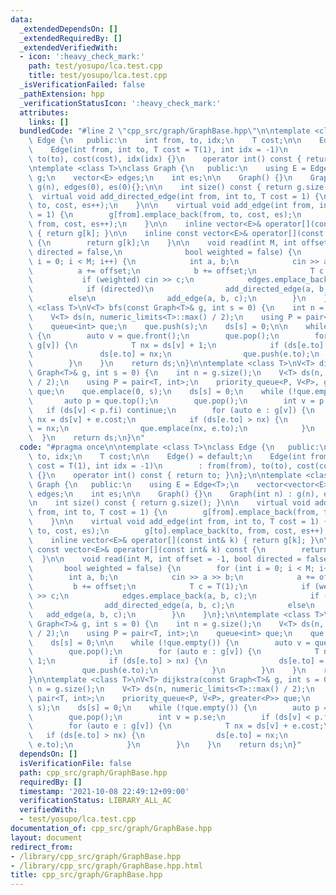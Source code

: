 ```yaml
---
data:
  _extendedDependsOn: []
  _extendedRequiredBy: []
  _extendedVerifiedWith:
  - icon: ':heavy_check_mark:'
    path: test/yosupo/lca.test.cpp
    title: test/yosupo/lca.test.cpp
  _isVerificationFailed: false
  _pathExtension: hpp
  _verificationStatusIcon: ':heavy_check_mark:'
  attributes:
    links: []
  bundledCode: "#line 2 \"cpp_src/graph/GraphBase.hpp\"\n\ntemplate <class T>\nclass\
    \ Edge {\n   public:\n    int from, to, idx;\n    T cost;\n\n    Edge() = default;\n\
    \    Edge(int from, int to, T cost = T(1), int idx = -1)\n        : from(from),\
    \ to(to), cost(cost), idx(idx) {}\n    operator int() const { return to; }\n};\n\
    \ntemplate <class T>\nclass Graph {\n   public:\n    using E = Edge<T>;\n    vector<vector<E>>\
    \ g;\n    vector<E> edges;\n    int es;\n\n    Graph() {}\n    Graph(int n) :\
    \ g(n), edges(0), es(0){};\n\n    int size() const { return g.size(); }\n\n  \
    \  virtual void add_directed_edge(int from, int to, T cost = 1) {\n        g[from].emplace_back(from,\
    \ to, cost, es++);\n    }\n\n    virtual void add_edge(int from, int to, T cost\
    \ = 1) {\n        g[from].emplace_back(from, to, cost, es);\n        g[to].emplace_back(to,\
    \ from, cost, es++);\n    }\n\n    inline vector<E>& operator[](const int& k)\
    \ { return g[k]; }\n\n    inline const vector<E>& operator[](const int& k) const\
    \ {\n        return g[k];\n    }\n\n    void read(int M, int offset = -1, bool\
    \ directed = false,\n              bool weighted = false) {\n        for (int\
    \ i = 0; i < M; i++) {\n            int a, b;\n            cin >> a >> b;\n  \
    \          a += offset;\n            b += offset;\n            T c = T(1);\n \
    \           if (weighted) cin >> c;\n            edges.emplace_back(a, b, c);\n\
    \            if (directed)\n                add_directed_edge(a, b, c);\n    \
    \        else\n                add_edge(a, b, c);\n        }\n    }\n};\n\ntemplate\
    \ <class T>\nV<T> bfs(const Graph<T>& g, int s = 0) {\n    int n = g.size();\n\
    \    V<T> ds(n, numeric_limits<T>::max() / 2);\n    using P = pair<T, int>;\n\
    \    queue<int> que;\n    que.push(s);\n    ds[s] = 0;\n\n    while (!que.empty())\
    \ {\n        auto v = que.front();\n        que.pop();\n        for (auto e :\
    \ g[v]) {\n            T nx = ds[v] + 1;\n            if (ds[e.to] > nx) {\n \
    \               ds[e.to] = nx;\n                que.push(e.to);\n            }\n\
    \        }\n    }\n    return ds;\n}\n\ntemplate <class T>\nV<T> dijkstra(const\
    \ Graph<T>& g, int s = 0) {\n    int n = g.size();\n    V<T> ds(n, numeric_limits<T>::max()\
    \ / 2);\n    using P = pair<T, int>;\n    priority_queue<P, V<P>, greater<P>>\
    \ que;\n    que.emplace(0, s);\n    ds[s] = 0;\n    while (!que.empty()) {\n \
    \       auto p = que.top();\n        que.pop();\n        int v = p.se;\n     \
    \   if (ds[v] < p.fi) continue;\n        for (auto e : g[v]) {\n            T\
    \ nx = ds[v] + e.cost;\n            if (ds[e.to] > nx) {\n                ds[e.to]\
    \ = nx;\n                que.emplace(nx, e.to);\n            }\n        }\n  \
    \  }\n    return ds;\n}\n"
  code: "#pragma once\n\ntemplate <class T>\nclass Edge {\n   public:\n    int from,\
    \ to, idx;\n    T cost;\n\n    Edge() = default;\n    Edge(int from, int to, T\
    \ cost = T(1), int idx = -1)\n        : from(from), to(to), cost(cost), idx(idx)\
    \ {}\n    operator int() const { return to; }\n};\n\ntemplate <class T>\nclass\
    \ Graph {\n   public:\n    using E = Edge<T>;\n    vector<vector<E>> g;\n    vector<E>\
    \ edges;\n    int es;\n\n    Graph() {}\n    Graph(int n) : g(n), edges(0), es(0){};\n\
    \n    int size() const { return g.size(); }\n\n    virtual void add_directed_edge(int\
    \ from, int to, T cost = 1) {\n        g[from].emplace_back(from, to, cost, es++);\n\
    \    }\n\n    virtual void add_edge(int from, int to, T cost = 1) {\n        g[from].emplace_back(from,\
    \ to, cost, es);\n        g[to].emplace_back(to, from, cost, es++);\n    }\n\n\
    \    inline vector<E>& operator[](const int& k) { return g[k]; }\n\n    inline\
    \ const vector<E>& operator[](const int& k) const {\n        return g[k];\n  \
    \  }\n\n    void read(int M, int offset = -1, bool directed = false,\n       \
    \       bool weighted = false) {\n        for (int i = 0; i < M; i++) {\n    \
    \        int a, b;\n            cin >> a >> b;\n            a += offset;\n   \
    \         b += offset;\n            T c = T(1);\n            if (weighted) cin\
    \ >> c;\n            edges.emplace_back(a, b, c);\n            if (directed)\n\
    \                add_directed_edge(a, b, c);\n            else\n             \
    \   add_edge(a, b, c);\n        }\n    }\n};\n\ntemplate <class T>\nV<T> bfs(const\
    \ Graph<T>& g, int s = 0) {\n    int n = g.size();\n    V<T> ds(n, numeric_limits<T>::max()\
    \ / 2);\n    using P = pair<T, int>;\n    queue<int> que;\n    que.push(s);\n\
    \    ds[s] = 0;\n\n    while (!que.empty()) {\n        auto v = que.front();\n\
    \        que.pop();\n        for (auto e : g[v]) {\n            T nx = ds[v] +\
    \ 1;\n            if (ds[e.to] > nx) {\n                ds[e.to] = nx;\n     \
    \           que.push(e.to);\n            }\n        }\n    }\n    return ds;\n\
    }\n\ntemplate <class T>\nV<T> dijkstra(const Graph<T>& g, int s = 0) {\n    int\
    \ n = g.size();\n    V<T> ds(n, numeric_limits<T>::max() / 2);\n    using P =\
    \ pair<T, int>;\n    priority_queue<P, V<P>, greater<P>> que;\n    que.emplace(0,\
    \ s);\n    ds[s] = 0;\n    while (!que.empty()) {\n        auto p = que.top();\n\
    \        que.pop();\n        int v = p.se;\n        if (ds[v] < p.fi) continue;\n\
    \        for (auto e : g[v]) {\n            T nx = ds[v] + e.cost;\n         \
    \   if (ds[e.to] > nx) {\n                ds[e.to] = nx;\n                que.emplace(nx,\
    \ e.to);\n            }\n        }\n    }\n    return ds;\n}"
  dependsOn: []
  isVerificationFile: false
  path: cpp_src/graph/GraphBase.hpp
  requiredBy: []
  timestamp: '2021-10-08 22:49:12+09:00'
  verificationStatus: LIBRARY_ALL_AC
  verifiedWith:
  - test/yosupo/lca.test.cpp
documentation_of: cpp_src/graph/GraphBase.hpp
layout: document
redirect_from:
- /library/cpp_src/graph/GraphBase.hpp
- /library/cpp_src/graph/GraphBase.hpp.html
title: cpp_src/graph/GraphBase.hpp
---
```

